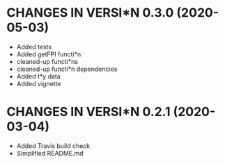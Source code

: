 # CHANGES IN VERSI*N 0.3.0 (2020-05-03)  

* Added tests
* Added getFPI functi*n
* cleaned-up functi*ns
* cleaned-up functi*n dependencies
* Added t*y data
* Added vignette

# CHANGES IN VERSI*N 0.2.1 (2020-03-04)  

* Added Travis build check
* Simplified README.md
